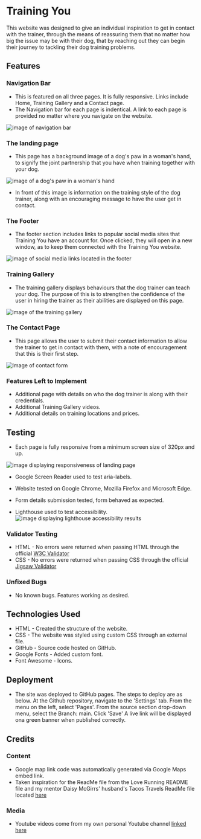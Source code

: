 # Training You

This website was designed to give an individual inspiration to get in contact with the trainer, through the means of reassuring them that no matter how big the issue may be with their dog, that by reaching out they can begin their journey to tackling their dog training problems.

## Features

### Navigation Bar
* This is featured on all three pages. It is fully responsive. Links include Home, Training Gallery and a Contact page.
* The Navigation bar for each page is indentical. A link to each page is provided no matter where you navigate on the website.

![image of navigation bar](/assets/images/navigationbar.png "Navigation Bar")

### The landing page
* This page has a background image of a dog's paw in a woman's hand, to signify the joint partnership that you have when training together with your dog.

![image of a dog's paw in a woman's hand](/assets/images/doginhandsmall.png "Woman holding the paw of her dog")

* In front of this image is information on the training style of the dog trainer, along with an encouraging message to have the user get in contact.

### The Footer

* The footer section includes links to popular social media sites that Training You have an account for. Once clicked, they will open in a new window, as to keep them connected with the Training You website.

![image of social media links located in the footer](/assets/images/footerlinks.png "Image of the website Footer displaying links to Facebook, Instagram and Twitter")

### Training Gallery

* The training gallery displays behaviours that the dog trainer can teach your dog. The purpose of this is to strengthen the confidence of the user in hiring the trainer as their abilities are displayed on this page.

![image of the training gallery](/assets/images/traininggallery.png "Image of the training gallery")

### The Contact Page

* This page allows the user to submit their contact information to allow the trainer to get in contact with them, with a note of encouragement that this is their first step.

![Image of contact form](/assets/images/contactform.png "Image of contactg form")

### Features Left to Implement

* Additional page with details on who the dog trainer is along with their credentials.
* Additional Training Gallery videos.
* Additional details on training locations and prices.

## Testing

* Each page is fully responsive from a minimum screen size of 320px and up.

![image displaying responsiveness of landing page](/assets/images/responsiveness.png "Four screens of various sizes displaying the responsive elements of the landing page")

* Google Screen Reader used to test aria-labels.

* Website tested on Google Chrome, Mozilla Firefox and Microsoft Edge.

* Form details submission tested, form behaved as expected.

* Lighthouse used to test accessibility.
![image displaying lighthouse accessibility results](/assets/images/lighthouse.png "Image displaying lighthouse accessibility results")

### Validator Testing

* HTML - No errors were returned when passing HTML through the official [W3C Validator](https://validator.w3.org/)
* CSS - No errors were returned when passing CSS through the official [Jigsaw Validator](https://jigsaw.w3.org/)

### Unfixed Bugs
* No known bugs. Features working as desired.

## Technologies Used

* HTML - Created the structure of the website.
* CSS - The website was styled using custom CSS through an external file.
* GitHub - Source code hosted on GitHub.
* Google Fonts - Added custom font.
* Font Awesome - Icons.

## Deployment

* The site was deployed to GitHub pages. The steps to deploy are as below.
At the Github repository, navigate to the 'Settings' tab.
From the menu on the left, select 'Pages'.
From the source section drop-down menu, select the Branch: main.
Click 'Save'
A live link will be displayed ona green banner when published correctly.

## Credits

### Content
* Google map link code was automatically generated via Google Maps embed link.
* Taken inspiration for the ReadMe file from the Love Running README file and my mentor Daisy McGirrs' husband's Tacos Travels ReadMe file located [here](https://github.com/Gareth-McGirr/tacos-travels "link to Tacos Travels repository")

### Media
* Youtube videos come from my own personal Youtube channel [linked here](https://www.youtube.com/channel/UCCPTIGkJvl3tm-DgYs6Nkvg "link to Youtube channell")